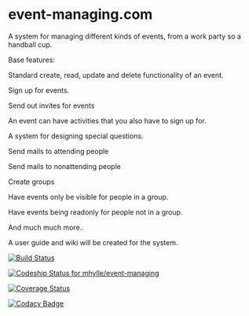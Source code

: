 # event-managing.com
A system for managing different kinds of events, from a work party so a handball cup.

Base features:

Standard create, read, update and delete functionality of an event.

Sign up for events.

Send out invites for events

An event can have activities that you also have to sign up for.

A system for designing special questions.

Send mails to attending people

Send mails to nonattending people

Create groups

Have events only be visible for people in a group.

Have events being readonly for people not in a group.

And much much more..

A user guide and wiki will be created for the system.

[![Build Status](https://travis-ci.org/mhylle/event-managing.svg)](https://travis-ci.org/mhylle/event-managing)

[ ![Codeship Status for mhylle/event-managing](https://codeship.com/projects/3139fa60-a0ce-0133-aeb1-76eadfcae33d/status?branch=master)](https://codeship.com/projects/128262)

[![Coverage Status](https://coveralls.io/repos/mhylle/event-managing/badge.svg?branch=master&service=github)](https://coveralls.io/github/mhylle/event-managing?branch=master)

[![Codacy Badge](https://api.codacy.com/project/badge/grade/a9c4f05804814191abe13d71aba0fb97)](https://www.codacy.com/app/mhylle/event-managing)
